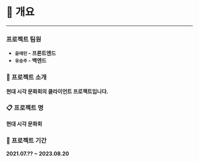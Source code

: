 # **📝 개요**

---

### **프로젝트 팀원**

-   **`윤태민` - 프론트엔드**
-   **`유승주` - 백엔드**

### **📌 프로젝트 소개**

**현대 시각 문화회의 클라이언트 프로젝트입니다.**

### **📋 프로젝트 명**

**현대 시각 문화회**

### **📆 프로젝트 기간**

**2021.07.?? ~ 2023.08.20**
